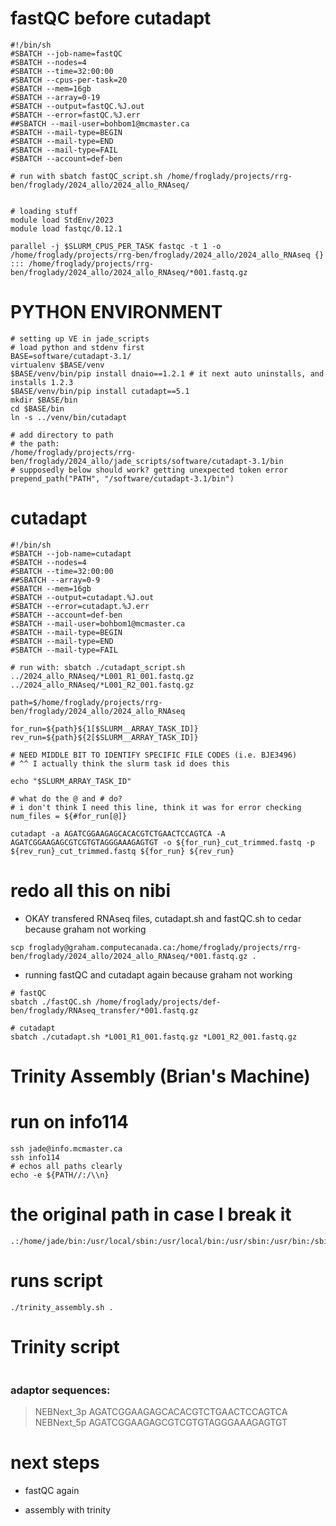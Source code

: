 # fastQC before cutadapt

```
#!/bin/sh
#SBATCH --job-name=fastQC
#SBATCH --nodes=4
#SBATCH --time=32:00:00
#SBATCH --cpus-per-task=20
#SBATCH --mem=16gb
#SBATCH --array=0-19
#SBATCH --output=fastQC.%J.out
#SBATCH --error=fastQC.%J.err
##SBATCH --mail-user=bohbom1@mcmaster.ca
#SBATCH --mail-type=BEGIN
#SBATCH --mail-type=END
#SBATCH --mail-type=FAIL
#SBATCH --account=def-ben

# run with sbatch fastQC_script.sh /home/froglady/projects/rrg-ben/froglady/2024_allo/2024_allo_RNAseq/


# loading stuff
module load StdEnv/2023
module load fastqc/0.12.1

parallel -j $SLURM_CPUS_PER_TASK fastqc -t 1 -o /home/froglady/projects/rrg-ben/froglady/2024_allo/2024_allo_RNAseq {} ::: /home/froglady/projects/rrg-ben/froglady/2024_allo/2024_allo_RNAseq/*001.fastq.gz
```


# PYTHON ENVIRONMENT
```
# setting up VE in jade_scripts
# load python and stdenv first
BASE=software/cutadapt-3.1/
virtualenv $BASE/venv
$BASE/venv/bin/pip install dnaio==1.2.1 # it next auto uninstalls, and installs 1.2.3
$BASE/venv/bin/pip install cutadapt==5.1
mkdir $BASE/bin
cd $BASE/bin
ln -s ../venv/bin/cutadapt

# add directory to path
# the path:
/home/froglady/projects/rrg-ben/froglady/2024_allo/jade_scripts/software/cutadapt-3.1/bin
# supposedly below should work? getting unexpected token error
prepend_path("PATH", "/software/cutadapt-3.1/bin")
```






# cutadapt
```
#!/bin/sh
#SBATCH --job-name=cutadapt
#SBATCH --nodes=4
#SBATCH --time=32:00:00
##SBATCH --array=0-9
#SBATCH --mem=16gb
#SBATCH --output=cutadapt.%J.out
#SBATCH --error=cutadapt.%J.err
#SBATCH --account=def-ben
#SBATCH --mail-user=bohbom1@mcmaster.ca
#SBATCH --mail-type=BEGIN
#SBATCH --mail-type=END
#SBATCH --mail-type=FAIL

# run with: sbatch ./cutadapt_script.sh ../2024_allo_RNAseq/*L001_R1_001.fastq.gz ../2024_allo_RNAseq/*L001_R2_001.fastq.gz

path=$/home/froglady/projects/rrg-ben/froglady/2024_allo/2024_allo_RNAseq

for_run=${path}${1[$SLURM__ARRAY_TASK_ID]}
rev_run=${path}${2[$SLURM__ARRAY_TASK_ID]}

# NEED MIDDLE BIT TO IDENTIFY SPECIFIC FILE CODES (i.e. BJE3496)
# ^^ I actually think the slurm task id does this

echo "$SLURM_ARRAY_TASK_ID"

# what do the @ and # do?
# i don't think I need this line, think it was for error checking
num_files = ${#for_run[@]}

cutadapt -a AGATCGGAAGAGCACACGTCTGAACTCCAGTCA -A AGATCGGAAGAGCGTCGTGTAGGGAAAGAGTGT -o ${for_run}_cut_trimmed.fastq -p ${rev_run}_cut_trimmed.fastq ${for_run} ${rev_run}

```
# redo all this on nibi



- OKAY transfered RNAseq files, cutadapt.sh and fastQC.sh to cedar because graham not working
```
scp froglady@graham.computecanada.ca:/home/froglady/projects/rrg-ben/froglady/2024_allo/2024_allo_RNAseq/*001.fastq.gz .
```

- running fastQC and cutadapt again because graham not working
```
# fastQC
sbatch ./fastQC.sh /home/froglady/projects/def-ben/froglady/RNAseq_transfer/*001.fastq.gz

# cutadapt
sbatch ./cutadapt.sh *L001_R1_001.fastq.gz *L001_R2_001.fastq.gz
```




# Trinity Assembly (Brian's Machine)
# run on info114
```
ssh jade@info.mcmaster.ca
ssh info114
# echos all paths clearly
echo -e ${PATH//:/\\n}
```
# the original path in case I break it
```
.:/home/jade/bin:/usr/local/sbin:/usr/local/bin:/usr/sbin:/usr/bin:/sbin:/bin:/usr/games:/usr/local/games:/snap/bin:/home/jade/.local/bin:/home/jade/bin
```

# runs script
```
./trinity_assembly.sh .
```

# Trinity script
```

```








### adaptor sequences:

 >NEBNext_3p
AGATCGGAAGAGCACACGTCTGAACTCCAGTCA
 >NEBNext_5p
AGATCGGAAGAGCGTCGTGTAGGGAAAGAGTGT

# next steps
- fastQC again

- assembly with trinity
